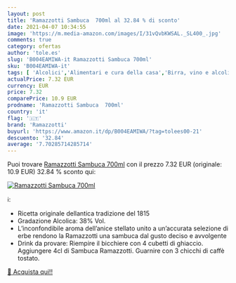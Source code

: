 ```yaml
---
layout: post
title: 'Ramazzotti Sambuca  700ml al 32.84 % di sconto'
date: 2021-04-07 10:34:55
image: 'https://m.media-amazon.com/images/I/31vQvbKWSAL._SL400_.jpg'
comments: true
category: ofertas
author: 'tole.es'
slug: 'B004EAMIWA-it Ramazzotti Sambuca 700ml'
sku: 'B004EAMIWA-it'
tags: [ 'Alcolici','Alimentari e cura della casa','Birra, vino e alcolici','Sambuca','ramazzotti', ]
actualPrice: 7.32 EUR
currency: EUR
price: 7.32
comparePrice: 10.9 EUR
prodname: 'Ramazzotti Sambuca  700ml'
country: 'it'
flag: '🇮🇹'
brand: 'Ramazzotti'
buyurl: 'https://www.amazon.it/dp/B004EAMIWA/?tag=tolees00-21'
descuento: '32.84'
average: '7.70285714285714'
---
```


Puoi trovare [Ramazzotti Sambuca  700ml](https://www.amazon.it/dp/B004EAMIWA/?tag=tolees00-21) con il prezzo 7.32 EUR (originale: 10.9 EUR) 32.84 % sconto qui:

[![Ramazzotti Sambuca  700ml](https://m.media-amazon.com/images/I/31vQvbKWSAL._SL400_.jpg)](https://www.amazon.it/dp/B004EAMIWA/?tag=tolees00-21)

ℹ️:

- Ricetta originale dellantica tradizione del 1815
- Gradazione Alcolica: 38% Vol.
- L’inconfondibile aroma dell’anice stellato unito a un’accurata selezione di erbe rendono la Ramazzotti una sambuca dal gusto deciso e avvolgente
- Drink da provare: Riempire il bicchiere con 4 cubetti di ghiaccio. Aggiungere 4cl di Sambuca Ramazzotti. Guarnire con 3 chicchi di caffè tostato.

[🛒 Acquista qui!!](https://www.amazon.it/dp/B004EAMIWA/?tag=tolees00-21)

